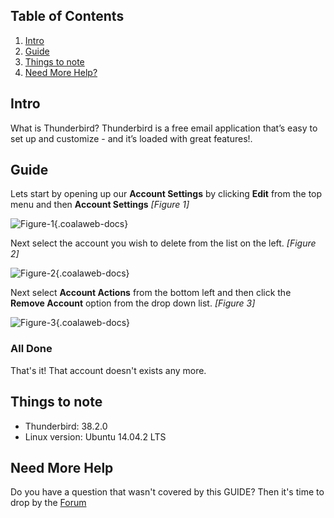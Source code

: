 
## Table of Contents

1.  [Intro](#intro)
2.  [Guide](#guide)
5.  [Things to note](#notes)
6.  [Need More Help?](#more-help)

## <a name="intro"></a>Intro

What is Thunderbird? Thunderbird is a free email application that’s easy to set up and customize - and it’s loaded with great features!. 

## <a name="guide"></a>Guide

Lets start by opening up our **Account Settings** by clicking **Edit** from the top menu and then **Account Settings** *\[Figure 1\]*

![Figure-1](https://d1tgoab1lhw0tx.cloudfront.net/images/docs/thunderbird/remove-account/remove-account-1.png "Figure-1"){.coalaweb-docs}

Next select the account you wish to delete from the list on the left. *\[Figure 2\]*

![Figure-2](https://d1tgoab1lhw0tx.cloudfront.net/images/docs/thunderbird/remove-account/remove-account-2.png "Figure-2"){.coalaweb-docs}

Next select **Account Actions** from the bottom left and then click the **Remove Account** option from the drop down list. *\[Figure 3\]*

![Figure-3](https://d1tgoab1lhw0tx.cloudfront.net/images/docs/thunderbird/remove-account/remove-account-3.png "Figure-3"){.coalaweb-docs}

### All Done

That's it! That account doesn't exists any more.

## <a name="notes"></a>Things to note

-   Thunderbird: 38.2.0
-   Linux version: Ubuntu 14.04.2 LTS

## <a name="more-help"></a>Need More Help

<div class="uk-alert">Do you have a question that wasn't covered by this GUIDE? Then it's time to drop by the <a href="https://coalaweb.com/forum/index" target="_self">Forum</a></div>